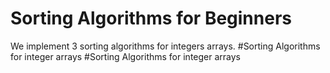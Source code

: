 # Sorting Algorithms for Beginners
We implement 3 sorting algorithms for integers arrays.
#Sorting Algorithms for integer arrays
#Sorting Algorithms for integer arrays
